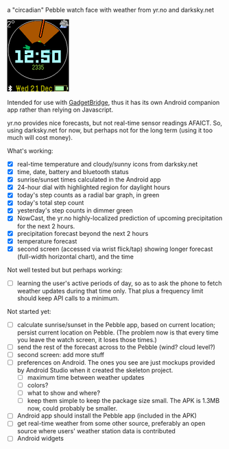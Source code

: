 a "circadian" Pebble watch face with weather from yr.no and darksky.net

<img src="doc/screenshot-pebble.png">

Intended for use with [GadgetBridge](https://github.com/Freeyourgadget/Gadgetbridge),
thus it has its own Android companion app rather than relying on Javascript.

yr.no provides nice forecasts, but not real-time sensor readings AFAICT.
So, using darksky.net for now, but perhaps not for the long term
(using it too much will cost money).

What's working:
- [x] real-time temperature and cloudy/sunny icons from darksky.net
- [x] time, date, battery and bluetooth status
- [x] sunrise/sunset times calculated in the Android app
- [x] 24-hour dial with highlighted region for daylight hours
- [x] today's step counts as a radial bar graph, in green
- [x] today's total step count
- [x] yesterday's step counts in dimmer green
- [x] NowCast, the yr.no highly-localized prediction of upcoming precipitation for the next 2 hours.
- [x] precipitation forecast beyond the next 2 hours
- [x] temperature forecast
- [x] second screen (accessed via wrist flick/tap) showing longer forecast (full-width horizontal chart), and the time

Not well tested but but perhaps working:
- [ ] learning the user's active periods of day, so as to ask the phone to fetch weather updates during that time only.  That plus a frequency limit should keep API calls to a minimum.

Not started yet:
- [ ] calculate sunrise/sunset in the Pebble app, based on current location; persist current location on Pebble.  (The problem now is that every time you leave the watch screen, it loses those times.)
- [ ] send the rest of the forecast across to the Pebble (wind? cloud level?)
- [ ] second screen: add more stuff
- [ ] preferences on Android.  The ones you see are just mockups provided by Android Studio when it created the skeleton project.
  - [ ] maximum time between weather updates
  - [ ] colors?
  - [ ] what to show and where?
  - [ ] keep them simple to keep the package size small.  The APK is 1.3MB now, could probably be smaller.
- [ ] Android app should install the Pebble app (included in the APK)
- [ ] get real-time weather from some other source, preferably an open source where users' weather station data is contributed
- [ ] Android widgets
